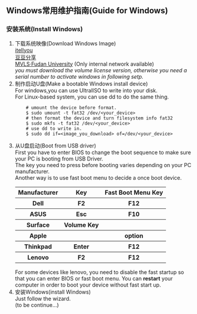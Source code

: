 ## Windows常用维护指南(Guide for Windows)

### 安装系统(Install Windows)
1. 下载系统映像(Download Windows Image)  
    [itellyou](https://msdn.itellyou.cn/)  
    [豆豆分享](https://www.iruanmi.com/msdn/)  
    [MVLS·Fudan University](http://mvls.fudan.edu.cn) (Only internal network available)  
    *you must download the volume license version, otherwise you need a serial number to activate windows in following setp.*
2. 制作启动U盘(Make a bootable Windows install device)  
  For windows,you can use UltralISO to write into your disk.  
  For Linux-based system, you can use dd to do the same thing.
    ```shell
        # umount the device before format.
        $ sudo umount -t fat32 /dev/<your_device>
        # then format the device and turn filesystem info fat32
        $ sudo mkfs -t fat32 /dev/<your_device>
        # use dd to write in.
        $ sudo dd if=<image_you_download> of=/dev/<your_device>
3. 从U盘启动(Boot from USB driver)  
    First you have to enter BIOS to change the boot sequence to make sure your PC is booting from USB Driver.  
    The key you need to press before booting varies depending on your PC manufacturer.  
    Another way is to use fast boot menu to decide a once boot device.
    <table>
        <tr>
        <th>Manufacturer</th>
        <th>Key</th>
        <th>Fast Boot Menu Key</th>
        </tr>
        <tr><th>Dell</th><th>F2</th><th>F12</th></tr>
        <tr><th>ASUS</th><th>Esc</th><th>F10</th></tr>
        <tr><th>Surface</th><th>Volume Key</th><th>
        <tr><th>Apple</th><th></th><th>option</th></tr>
        <tr><th>Thinkpad</th><th>Enter</th><th>F12</th></tr>
        <tr><th>Lenovo</th><th>F2</th><th>F12</th></tr>
    </table>
    For some devices like lenovo, you need to disable the fast startup so that you can enter BIOS or fast boot menu. You can <b>restart</b> your computer in order to boot your device without fast start up. 
4. 安装Windows(install Windows)  
    Just follow the wizard.  
    (to be continue...)
    